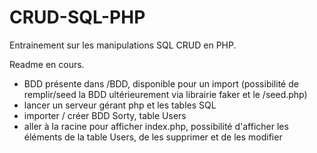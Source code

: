 # CRUD-SQL-PHP
Entrainement sur les manipulations SQL CRUD en PHP.

Readme en cours.

- BDD présente dans /BDD, disponible pour un import (possibilité de remplir/seed la BDD ultérieurement via librairie faker et le /seed.php)
- lancer un serveur gérant php et les tables SQL
- importer / créer BDD Sorty, table Users
- aller à la racine pour afficher index.php, possibilité d'afficher les éléments de la table Users, de les supprimer et de les modifier
